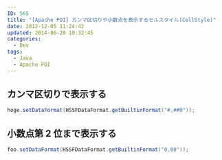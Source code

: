 ```yaml
---
ID: 565
title: "[Apache POI] カンマ区切りや小数点を表示するセルスタイル(CellStyle)"
date: 2012-12-05 11:24:42
updated: 2014-06-20 10:32:45
categories:
  - Dev
tags:
  - Java
  - Apache POI
---
```


## カンマ区切りで表示する

```java
hoge.setDataFormat(HSSFDataFormat.getBuiltinFormat("#,##0"));
```

## 小数点第 2 位まで表示する

```java
foo.setDataFormat(HSSFDataFormat.getBuiltinFormat("0.00"));
```

